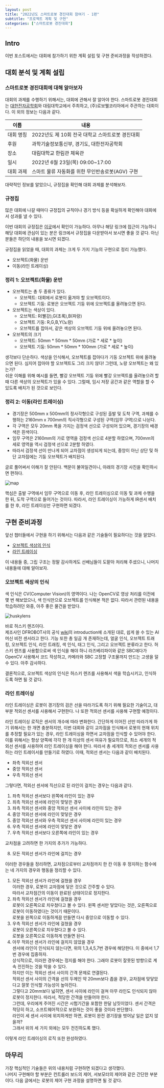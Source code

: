 ```yaml
---
layout: post
title: "2022년도 스마트로봇 경진대회 참여기 - 1편"
subtitle: "프로젝트 계획 및 구현"
categories: ["스마트로봇 경진대회"]
---
```


## Intro

이번 포스트에서는 대회에 참가하기 위한 계획 설립 및 구현 준비과정을 작성하겠다.

## 대회 분석 및 계획 설립

### 스마트로봇 경진대회에 대해 알아보자
대회의 과제를 수행하기 위해서는, 대회에 관해서 잘 알아야 한다. 스마트로봇 경진대회는 [대한전자공학회][1]와 대림대학교에서 주최하고, (주)로보웰코리아에서 주관하는 대회이다. 이 외의 정보는 다음과 같다.

|이름|내용|
|--|--|
|대회 명칭|2022년도 제 10회 전국 대학교 스마트로봇 경진대회|
|후원|과학기술정보통신부, 경기도, 대한전자공학회|
|장소|대림대학교 한림관 체육관|
|일시|2022년 6월 23일(목) 09:00~17:00|
|대회 과제|스마트 물류 자동화를 위한 무인반송로봇(AGV) 구현|

대략적인 정보를 알았으니, 규정집을 확인해 대회 과제를 분석해보자.

### 규정집

많은 대회에 나갈 때마다 규정집의 규칙이나 경기 방식 등을 확실하게 확인해야 대회에서 성과를 낼 수 있다. 

이번 대회의 규정집은 [이곳][2]에서 확인이 가능하다. 아무나 해당 링크에 접근이 가능하니 해당 대회에 관심이 있는 분은 링크에서 규정집을 다운받아서 보시면 좋을 것 같다. 아닌 분들은 하단의 내용을 보시면 되겠다.

규정집을 읽었을 때, 대회의 과제는 크게 두 가지 기능의 구현으로 정리 가능했다.
- 오브젝트(화물) 운반
- 이동(라인 트레이싱)

### 정리 1: 오브젝트(화물) 운반

- 오브젝트는 총 두 종류가 있다.
  - 오브젝트: 대회에서 로봇이 옮겨야 할 오브젝트이다.
  - 오브젝트 기둥: 로봇은 오브젝트 기둥 위에 오브젝트를 올려놓으면 된다.
- 오브젝트는 색상이 있다.
  - 오브젝트: R(빨강),G(초록),B(파랑)
  - 오브젝트 기둥: R,G,B,Y(노랑)
  - 오브젝트를 잡아서, 같은 색상의 오브젝트 기둥 위에 올려놓으면 된다.
- 오브젝트의 크기
  - 오브젝트: 50mm * 50mm * 50mm (가로 * 세로 * 높이)
  - 오브젝트 기둥: 50mm * 50mm * 100mm (가로 * 세로 * 높이)

생각보다 단순하다. 색상을 인식해서, 오브젝트를 잡아다가 기둥 오브젝트 위에 올려놓으면 된다. 심지어 잡아야 할 오브젝트도 그리 크지 않다! 그런데, 노랑 오브젝트는 왜 있는가?  
쉬운 이해를 위해 예시를 들면, 빨강 오브젝트 기둥 위에 빨강 오브젝트를 올려놓으려 할 때 다른 색상의 오브젝트가 있을 수 있다. 그럴때, 임시 저장 공간과 같은 역할을 할 수 있도록 배치가 된 것으로 보인다.  

### 정리 2: 이동(라인 트레이싱)

- 경기장은 500mm x 500mm의 정사각형으로 구성된 출발 및 도착 구역, 과제를 수행하는 2160mm x 700mm의 직사각형으로 구성된 구역(임무 구역)으로 나뉜다.
- 각 구역은 모두 20mm 폭을 가지는 검정색 선으로 구성되어 있으며, 경기장의 배경 색은 흰색이다.
- 임무 구역은 2160mm의 가로 영역을 검정색 선으로 4분할 하였으며, 700mm의 세로 영역을 역시 검정색 선으로 2분할 하였다.
- 따라서 검정색 선이 만나게 되어 교차점이 생성되게 되는데, 중앙이 아닌 상단 및 하단 교차점에는 기둥 오브젝트가 배치된다.

글로 풀어써서 이해가 잘 안된다. 백문이 불여일견이니, 아래의 경기장 사진을 확인하시면 편하다.

![map](https://github.com/stop16/stop16.github.io/assets/106593420/65ee3e9d-5917-4913-9fa0-9e7a5d3d1b53)

핵심은 출발 구역에서 임무 구역으로 이동 후, 라인 트레이싱으로 이동 및 과제 수행을 한 뒤, 도착 구역으로 들어가는 것이다. 따라서, 라인 트레이싱이 가능하게 IR센서 배치를 한 후, 라인 트레이싱만 구현하면 되겠다.

## 구현 준비과정

앞선 챕터들에서 구현을 하기 위해서는 다음과 같은 기술들이 필요하다는 것을 알았다.
- [오브젝트 색상의 인식](#오브젝트-색상의-인식)
- [라인 트레이싱](#라인-트레이싱)

이 내용들 중, 그립 구조는 정말 감사하게도 선배님들이 도맡아 처리해 주셨으니, 나머지 내용들에 대해 알아보자.

### 오브젝트 색상의 인식
색 인식은 CV(Computer Vision)의 영역이다. 나는 OpenCV로 영상 처리를 이전에 몇 번 해보았으나, 색 인식만으로 오브젝트를 인식해본 적은 없다. 따라서 관련된 내용을 학습하려던 와중, 아주 좋은 물건을 받았다. 

![huskylens](https://github.com/stop16/stop16.github.io/assets/106593420/4b51f15a-fb7f-4daf-b134-34cc2a6f1b96)

바로 허스키 렌즈이다.  
제조사인 DFROBOT사의 공식 [wiki][3]의 introduction에 소개된 대로, 쉽게 쓸 수 있는 AI 머신 비전 센서라고 한다. 기능 또한 총 일곱 개 존재하는데, 얼굴 인식, 오브젝트 트래킹, 오브젝트 인식, 라인 트래킹, 색 인식, 태그 인식, 그리고 오브젝트 분류라고 한다. 허스키 렌즈를 사용함으로써 색 인식을 해야 하니 라즈베리파이와 같은 SBC에다가 OpenCV 사용해서 코드 작성하고, 카메라와 SBC 고정할 구조물까지 만드는 고생을 덜 수 있다. 아주 감사하다.

결론적으로, 오브젝트 색상의 인식은 허스키 렌즈를 사용해서 색을 학습시키고, 인식하도록 하면 될 것 같다.

### 라인 트레이싱
라인 트레이싱은 로봇이 경기장의 검은 선을 따라가도록 하기 위해 필요한 기술이고, 대부분 적외선 센서를 사용해서 구현한다. 나 또한 적외선 센서를 사용해 구현할 예정이다. 


라인 트레이싱 로직은 센서의 개수에 따라 변화한다. 간단하게 이어진 선만 따라가게 하기 위해서는 한 개면 충분하지만, 이번 대회와 같이 교차점을 인식해서 로봇의 현재 위치를 추정할 필요가 있는 경우, 라인 트레이싱을 하면서 교차점을 인식할 수 있어야 한다. 이를 위해서는 항상 양쪽에 각각 한 개 이상의 센서 여유가 필요하므로, 최소 세개의 적외선 센서를 사용하여 라인 트레이싱을 해야 한다. 따라서 총 세개의 적외선 센서를 사용하는 라인 트레이서를 만들기로 하였다. 이때, 적외선 센서는 다음과 같이 배치된다.

- 좌측 적외선 센서
- 중앙 적외선 센서
- 우측 적외선 센서

그렇다면, 적외선 센서에 직선으로 된 라인이 걸치는 경우는 다음과 같다.

1. 좌측 적외선 센서보다 왼쪽에 라인이 있는 경우
2. 죄측 적외선 센서에 라인이 맞닿은 경우
3. 좌측 적외선 센서와 중앙 적외선 센서 사이에 라인이 있는 경우
4. 중앙 적외선 센서에 라인이 맞닿은 경우
5. 중앙 적외선 센서와 우측 적외선 센서 사이에 라인이 있는 경우
6. 우측 적외선 센서에 라인이 맞닿은 경우
7. 우측 적외선 센서보다 오른쪽에 라인이 있는 경우

교차점을 고려하면 한 가지의 추가가 가능하다.

8. 모든 적외선 센서가 라인에 걸치는 경우

이러한 경우들을 정리하면, 교차점으로부터 교차점까지 한 칸 이동 후 정지하는 함수에는 네 가지의 경우와 행동을 정리할 수 있다.
1. 모든 적외선 센서가 라인에 걸쳤을 경우  
   이러한 경우, 로봇이 교차점에 닿은 것으로 간주할 수 있다.  
   따라서 교차점간의 이동이 완료된 상태이므로 정지한다.  
2. 좌측 적외선 센서가 라인에 걸쳤을 경우  
   로봇이 오른쪽으로 치우쳤다고 볼 수 있다. 왼쪽 센서만 닿았다는 것은, 오른쪽으로 로봇이 이동하였다는 것이기 때문이다.  
   로봇을 왼쪽으로 이동하게끔 만들면 다시 중앙으로 이동할 수 있다.  
3. 우측 적외선 센서가 라인에 걸쳤을 경우  
   로봇이 오른쪽으로 치우쳤다고 볼 수 있다.  
   로봇을 오른쪽으로 이동하게 만들면 된다.
4. 아무 적외선 센서가 라인에 걸치지 않았을 경우  
   센서에 라인이 인식되지 않는다면, 위의 1,3,4,5,7번 경우에 해당한다. 이 중에서 1,7번 경우에 집중하자.  
   상식적으로, 이러한 경우에는 정지를 해야 한다. 그래야 로봇이 잘못된 방향으로 계속 전진하는 것을 막을 수 있다.  
   하지만 이는 적외선 센서 사이의 간격 문제로 연결된다.  
   적외선 센서 사이의 간격을 선의 두께인 약 20mm보다 좁을 경우, 교차점에 맞닿았다고 잘못 인식할 가능성이 높아진다.  
   그렇다고 20mm보다 넓히면, 센서 사이에 라인이 걸쳐 아무 라인도 인식되지 않아 로봇이 정지한다.
   따라서, 적당한 간격을 만들어야 한다.  
   그런데, 우리에게 주어진 시간은 시험기간을 포함한 한달 남짓이었다. 센서 간격은 적당히 하고, 소프트웨어적으로 보완하는 것이 좋을 것이라 판단했다.  
   라인이 세 센서 사이에 위치하게만 하면, 로봇이 완전 경기장을 벗어날 일은 없지 않을까?  
   그래서 위의 세 가지 외에는 모두 전진하도록 했다.

이렇게 라인 트레이싱의 로직 또한 완성하였다.  

## 마무리

가장 핵심적인 기술들은 위의 내용처럼 구현하면 되겠다고 생각했다.  
나머지 구현해야 할 부분은 컨트롤러 보드의 제어, 서보모터의 제어와 같은 간단한 부분이다. 다음 글에서는 로봇의 제어 구현 과정을 설명하면 될 것 같다.


[1]: https://www.theieie.org/
[2]: https://cafe.naver.com/robowell/298
[3]: https://wiki.dfrobot.com/HUSKYLENS_V1.0_SKU_SEN0305_SEN0336